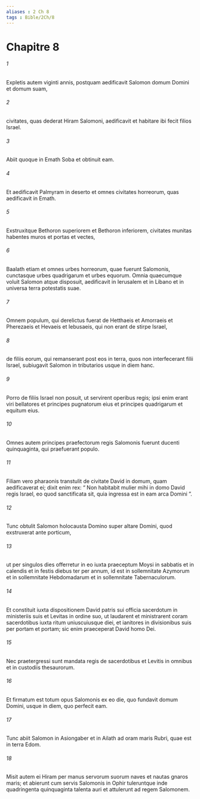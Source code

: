 ```yaml
---
aliases : 2 Ch 8
tags : Bible/2Ch/8
---
```


# Chapitre 8

###### 1
Expletis autem viginti annis, postquam aedificavit Salomon domum Domini et domum suam, 
###### 2
civitates, quas dederat Hiram Salomoni, aedificavit et habitare ibi fecit filios Israel.
###### 3
Abiit quoque in Emath Soba et obtinuit eam. 
###### 4
Et aedificavit Palmyram in deserto et omnes civitates horreorum, quas aedificavit in Emath. 
###### 5
Exstruxitque Bethoron superiorem et Bethoron inferiorem, civitates munitas habentes muros et portas et vectes, 
###### 6
Baalath etiam et omnes urbes horreorum, quae fuerunt Salomonis, cunctasque urbes quadrigarum et urbes equorum. Omnia quaecumque voluit Salomon atque disposuit, aedificavit in Ierusalem et in Libano et in universa terra potestatis suae.
###### 7
Omnem populum, qui derelictus fuerat de Hetthaeis et Amorraeis et Pherezaeis et Hevaeis et Iebusaeis, qui non erant de stirpe Israel, 
###### 8
de filiis eorum, qui remanserant post eos in terra, quos non interfecerant filii Israel, subiugavit Salomon in tributarios usque in diem hanc. 
###### 9
Porro de filiis Israel non posuit, ut servirent operibus regis; ipsi enim erant viri bellatores et principes pugnatorum eius et principes quadrigarum et equitum eius. 
###### 10
Omnes autem principes praefectorum regis Salomonis fuerunt ducenti quinquaginta, qui praefuerant populo.
###### 11
Filiam vero pharaonis transtulit de civitate David in domum, quam aedificaverat ei; dixit enim rex: “ Non habitabit mulier mihi in domo David regis Israel, eo quod sanctificata sit, quia ingressa est in eam arca Domini ”.
###### 12
Tunc obtulit Salomon holocausta Domino super altare Domini, quod exstruxerat ante porticum, 
###### 13
ut per singulos dies offerretur in eo iuxta praeceptum Moysi in sabbatis et in calendis et in festis diebus ter per annum, id est in sollemnitate Azymorum et in sollemnitate Hebdomadarum et in sollemnitate Tabernaculorum. 
###### 14
Et constituit iuxta dispositionem David patris sui officia sacerdotum in ministeriis suis et Levitas in ordine suo, ut laudarent et ministrarent coram sacerdotibus iuxta ritum uniuscuiusque diei, et ianitores in divisionibus suis per portam et portam; sic enim praeceperat David homo Dei. 
###### 15
Nec praetergressi sunt mandata regis de sacerdotibus et Levitis in omnibus et in custodiis thesaurorum.
###### 16
Et firmatum est totum opus Salomonis ex eo die, quo fundavit domum Domini, usque in diem, quo perfecit eam.
###### 17
Tunc abiit Salomon in Asiongaber et in Ailath ad oram maris Rubri, quae est in terra Edom. 
###### 18
Misit autem ei Hiram per manus servorum suorum naves et nautas gnaros maris; et abierunt cum servis Salomonis in Ophir tuleruntque inde quadringenta quinquaginta talenta auri et attulerunt ad regem Salomonem.
